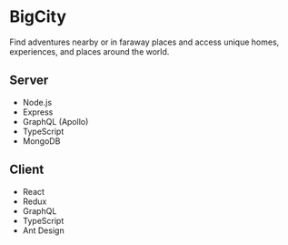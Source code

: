 # BigCity

Find adventures nearby or in faraway places and access unique homes, experiences, and places around the world.

## Server
<ul>
  <li>Node.js</li>
  <li>Express</li>
  <li>GraphQL (Apollo)</li>
  <li>TypeScript</li>
  <li>MongoDB</li>
</ul>

## Client
<ul>
  <li>React</li>
  <li>Redux</li>
  <li>GraphQL</li>
  <li>TypeScript</li>
  <li>Ant Design</li>
</ul>